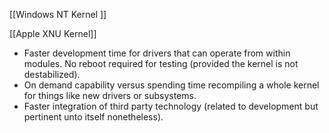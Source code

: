 [[Windows NT Kernel ]]

[[Apple XNU Kernel]]

-   Faster development time for drivers that can operate from within modules. No reboot required for testing (provided the kernel is not destabilized).
-   On demand capability versus spending time recompiling a whole kernel for things like new drivers or subsystems.
-   Faster integration of third party technology (related to development but pertinent unto itself nonetheless).